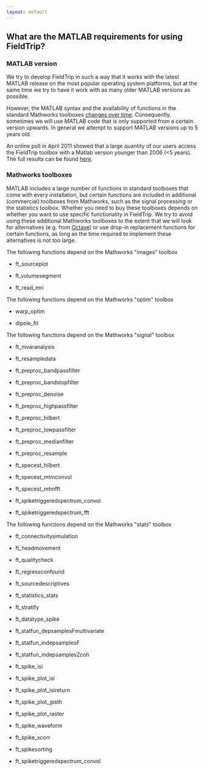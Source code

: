```yaml
---
layout: default
---
```


## What are the MATLAB requirements for using FieldTrip?

### MATLAB version

We try to develop FieldTrip in such a way that it works with the latest MATLAB release on the most popular operating system platforms, but at the same time we try to have it work with as many older MATLAB versions as possible. 

However, the MATLAB syntax and the availability of functions in the standard Mathworks toolboxes [changes over time](http://www.mathworks.com/help/matlab/release-notes.html). Consequently, sometimes we will use MATLAB code that is  only supported from a certain version upwards. In general we attempt to support MATLAB versions up to 5 years old.

An online poll in April 2011 showed that a large quantity of our users access the FieldTrip toolbox with a Matlab version younger than 2006 (<5 years). The full results can be found [here](http://bugzilla.fieldtriptoolbox.org/attachment.cgi?id=45). 

### Mathworks toolboxes

MATLAB includes a large number of functions in standard toolboxes that come with every installation, but certain functions are included in additional (commercial) toolboxes from Mathworks, such as the signal processing or the statistics toolbox. Whether you need to buy these toolboxes depends on whether you want to use specific functionality in FieldTrip. We try to avoid using these additional Mathworks toolboxes to the extent that we will look for alternatives (e.g. from [Octave](http://www.gnu.org/software/octave)) or use drop-in replacement functions for certain functions, as long as the time required to implement these alternatives is not too large. 

The following functions depend on the Mathworks "images" toolbox

*  ft_sourceplot

*  ft_volumesegment

*  ft_read_mri

The following functions depend on the Mathworks "optim" toolbox

*  warp_optim

*  dipole_fit

The following functions depend on the Mathworks "signal" toolbox

*  ft_mvaranalysis

*  ft_resampledata

*  ft_preproc_bandpassfilter

*  ft_preproc_bandstopfilter

*  ft_preproc_denoise

*  ft_preproc_highpassfilter

*  ft_preproc_hilbert

*  ft_preproc_lowpassfilter

*  ft_preproc_medianfilter

*  ft_preproc_resample

*  ft_specest_hilbert

*  ft_specest_mtmconvol

*  ft_specest_mtmfft

*  ft_spiketriggeredspectrum_convol

*  ft_spiketriggeredspectrum_fft

The following functions depend on the Mathworks "stats" toolbox

*  ft_connectivitysimulation

*  ft_headmovement

*  ft_qualitycheck

*  ft_regressconfound

*  ft_sourcedescriptives

*  ft_statistics_stats

*  ft_stratify

*  ft_datatype_spike

*  ft_statfun_depsamplesFmultivariate

*  ft_statfun_indepsamplesF

*  ft_statfun_indepsamplesZcoh

*  ft_spike_isi

*  ft_spike_plot_isi

*  ft_spike_plot_isireturn

*  ft_spike_plot_jpsth

*  ft_spike_plot_raster

*  ft_spike_waveform

*  ft_spike_xcorr

*  ft_spikesorting

*  ft_spiketriggeredspectrum_convol


